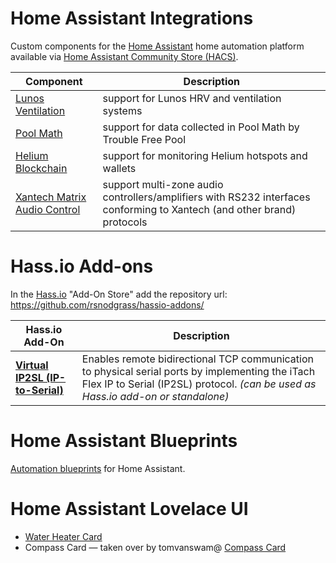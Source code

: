# Home Assistant Integrations

Custom components for the [Home Assistant](https://home-assistant.io) home automation platform available via [Home Assistant Community Store (HACS)](https://github.com/custom-components/hacs).

| Component                        | Description |
| -------------------------------- | ----------- |
| [Lunos Ventilation](https://github.com/rsnodgrass/hass-lunos) | support for Lunos HRV and ventilation systems |
| [Pool Math](https://github.com/rsnodgrass/hass-poolmath) | support for data collected in Pool Math by Trouble Free Pool |
| [Helium Blockchain](https://github.com/rsnodgrass/hass-helium) | support for monitoring Helium hotspots and wallets |
| [Xantech Matrix Audio Control](https://github.com/rsnodgrass/hass-xantech) | support multi-zone audio controllers/amplifiers with RS232 interfaces conforming to Xantech (and other brand) protocols |

# Hass.io Add-ons

In the [Hass.io](https://www.home-assistant.io/hassio) "Add-On Store" add the repository url: https://github.com/rsnodgrass/hassio-addons/

| Hass.io Add-On                      | Description |
| ----------------------------------- | ----------- |
| **[Virtual IP2SL (IP-to-Serial)](https://github.com/rsnodgrass/hassio-addons/tree/master/virtual-ip2sl-addon)** | Enables remote bidirectional TCP communication to physical serial ports by implementing the iTach Flex IP to Serial (IP2SL) protocol. *(can be used as Hass.io add-on or standalone)* |

# Home Assistant Blueprints

[Automation blueprints](https://github.com/rsnodgrass/home-assistant-blueprints) for Home Assistant.

# Home Assistant Lovelace UI

* [Water Heater Card](https://github.com/rsnodgrass/water-heater-card)
* Compass Card — taken over by tomvanswam@ [Compass Card](https://github.com/tomvanswam/compass-card)
